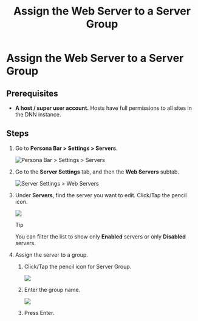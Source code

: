 ﻿---
uid: assign-web-server-to-server-group
topic: assign-web-server-to-server-group
locale: en
title: Assign the Web Server to a Server Group
dnneditions: Evoq Content,Evoq Engage
dnnversion: 09.02.00
parent-topic: about-web-servers
related-topics: enable-or-disable-web-server,change-url-of-web-server,replace-web-request-adapter,delete-web-server
---

# Assign the Web Server to a Server Group

## Prerequisites

*   **A host / super user account.** Hosts have full permissions to all sites in the DNN instance.

## Steps

1.  Go to **Persona Bar \> Settings \> Servers**.
    
    ![Persona Bar > Settings > Servers](/images/scr-pbar-host-Settings-E91.png)
    
2.  Go to the **Server Settings** tab, and then the **Web Servers** subtab.
    
    ![Server Settings > Web Servers](/images/scr-pbtabs-host-Settings-Servers-ServerSettings-WebServers-E90.png)
    
3.  Under **Servers**, find the server you want to edit. Click/Tap the pencil icon.
    
      
    
    ![](/images/scr-Servers-ServerSettings-WebServers-EditIcon-E90.png)
    
      
    
    > [!Tip]
    > You can filter the list to show only **Enabled** servers or only **Disabled** servers.</div>
    
4.  Assign the server to a group.
    1.  Click/Tap the pencil icon for Server Group.
        
          
        
        ![](/images/scr-Servers-ServerSettings-WebServers-ServerGroup-pencil-E90.png)
        
          
        
    2.  Enter the group name.
        
          
        
        ![](/images/scr-Servers-ServerSettings-WebServers-ServerGroup-textbox-E90.png)
        
          
        
    3.  Press Enter.
